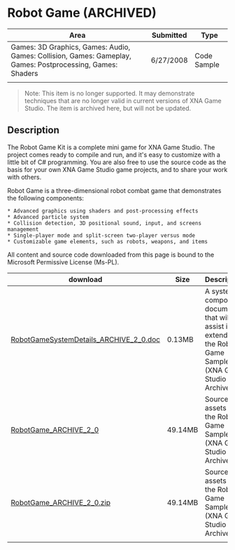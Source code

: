 # Robot Game (ARCHIVED)

|Area|Submitted|Type|
|-|-|-|
Games: 3D Graphics, Games: Audio, Games: Collision, Games: Gameplay, Games: Postprocessing, Games: Shaders|6/27/2008|Code Sample
||||

> Note: This item is no longer supported. It may demonstrate techniques that are no longer valid in current versions of XNA Game Studio. The item is archived here, but will not be updated.

## Description

The Robot Game Kit is a complete mini game for XNA Game Studio. The project comes ready to compile and run, and it's easy to customize with a little bit of C# programming. You are also free to use the source code as the basis for your own XNA Game Studio game projects, and to share your work with others.

Robot Game is a three-dimensional robot combat game that demonstrates the following components:

    * Advanced graphics using shaders and post-processing effects
    * Advanced particle system
    * Collision detection, 3D positional sound, input, and screens management
    * Single-player mode and split-screen two-player versus mode
    * Customizable game elements, such as robots, weapons, and items

All content and source code downloaded from this page is bound to the Microsoft Permissive License (Ms-PL).

download | Size | Description
---|---|---|
[RobotGameSystemDetails_ARCHIVE_2_0.doc](https://github.com/simondarksidej/XNAGameStudio/tree/master/Documents/RobotGameSystemDetails_ARCHIVE_2_0.doc?raw=true) | 0.13MB | A system component document that will assist in extending the Robot Game Sample (XNA Game Studio 2.0, Archived).
[RobotGame_ARCHIVE_2_0](https://github.com/simondarksidej/XNAGameStudio/tree/master/Samples/RobotGame_ARCHIVE_2_0) | 49.14MB | Source and assets for the Robot Game Sample (XNA Game Studio 2.0, Archived).
[RobotGame_ARCHIVE_2_0.zip](https://github.com/simondarksidej/XNAGameStudioZips/tree/master/Samples/RobotGame_ARCHIVE_2_0.zip) | 49.14MB | Source and assets for the Robot Game Sample (XNA Game Studio 2.0, Archived).
||||
